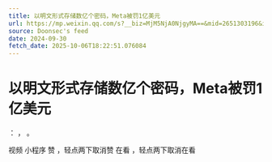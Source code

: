 ```yaml
---
title: 以明文形式存储数亿个密码，Meta被罚1亿美元
url: https://mp.weixin.qq.com/s?__biz=MjM5NjA0NjgyMA==&mid=2651303196&idx=3&sn=4daad1ae1ac3147ce4303452148e8d36
source: Doonsec's feed
date: 2024-09-30
fetch_date: 2025-10-06T18:22:51.076084
---
```


# 以明文形式存储数亿个密码，Meta被罚1亿美元

：
，
。

视频
小程序
赞
，轻点两下取消赞
在看
，轻点两下取消在看